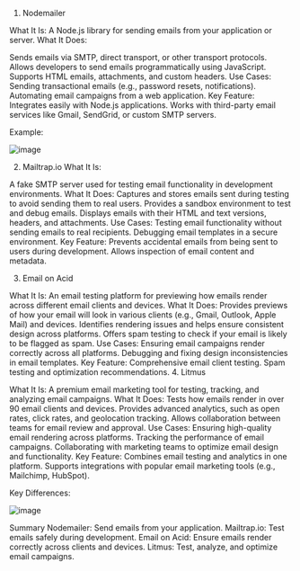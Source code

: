 1. Nodemailer

   
What It Is:
A Node.js library for sending emails from your application or server.
What It Does:


Sends emails via SMTP, direct transport, or other transport protocols.
Allows developers to send emails programmatically using JavaScript.
Supports HTML emails, attachments, and custom headers.
Use Cases:
Sending transactional emails (e.g., password resets, notifications).
Automating email campaigns from a web application.
Key Feature:
Integrates easily with Node.js applications.
Works with third-party email services like Gmail, SendGrid, or custom SMTP servers.


Example:

![image](https://github.com/user-attachments/assets/2485622d-7a3a-41ef-aa64-c5ed8b52a014)


2. Mailtrap.io
What It Is:


A fake SMTP server used for testing email functionality in development environments.
What It Does:
Captures and stores emails sent during testing to avoid sending them to real users.
Provides a sandbox environment to test and debug emails.
Displays emails with their HTML and text versions, headers, and attachments.
Use Cases:
Testing email functionality without sending emails to real recipients.
Debugging email templates in a secure environment.
Key Feature:
Prevents accidental emails from being sent to users during development.
Allows inspection of email content and metadata.


3. Email on Acid


What It Is:
An email testing platform for previewing how emails render across different email clients and devices.
What It Does:
Provides previews of how your email will look in various clients (e.g., Gmail, Outlook, Apple Mail) and devices.
Identifies rendering issues and helps ensure consistent design across platforms.
Offers spam testing to check if your email is likely to be flagged as spam.
Use Cases:
Ensuring email campaigns render correctly across all platforms.
Debugging and fixing design inconsistencies in email templates.
Key Feature:
Comprehensive email client testing.
Spam testing and optimization recommendations.
4. Litmus


What It Is:
A premium email marketing tool for testing, tracking, and analyzing email campaigns.
What It Does:
Tests how emails render in over 90 email clients and devices.
Provides advanced analytics, such as open rates, click rates, and geolocation tracking.
Allows collaboration between teams for email review and approval.
Use Cases:
Ensuring high-quality email rendering across platforms.
Tracking the performance of email campaigns.
Collaborating with marketing teams to optimize email design and functionality.
Key Feature:
Combines email testing and analytics in one platform.
Supports integrations with popular email marketing tools (e.g., Mailchimp, HubSpot).


Key Differences:


![image](https://github.com/user-attachments/assets/5914089b-7f84-4c88-b51d-231b536cd6f9)

Summary
Nodemailer: Send emails from your application.
Mailtrap.io: Test emails safely during development.
Email on Acid: Ensure emails render correctly across clients and devices.
Litmus: Test, analyze, and optimize email campaigns.
